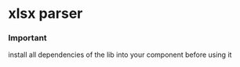 # xlsx parser

### Important
install all dependencies of the lib into your component before using it